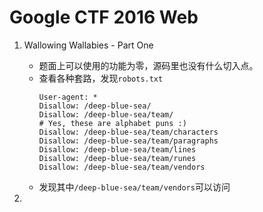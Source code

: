 # Google CTF 2016 Web

1. Wallowing Wallabies - Part One
    - 题面上可以使用的功能为零，源码里也没有什么切入点。
    - 查看各种套路，发现`robots.txt`
        ```
        User-agent: *
        Disallow: /deep-blue-sea/
        Disallow: /deep-blue-sea/team/
        # Yes, these are alphabet puns :)
        Disallow: /deep-blue-sea/team/characters
        Disallow: /deep-blue-sea/team/paragraphs
        Disallow: /deep-blue-sea/team/lines
        Disallow: /deep-blue-sea/team/runes
        Disallow: /deep-blue-sea/team/vendors
        ```
    - 发现其中`/deep-blue-sea/team/vendors`可以访问

2.
